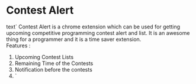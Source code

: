 # Contest Alert 
text`
Contest Alert is a chrome extension which can be used for getting upcoming competitive programming contest alert and list. It is an awesome thing for a programmer and it is a time saver extension.  
Features : 
1. Upcoming Contest Lists
2. Remaining Time of the Contests
3. Notification before the contests
4. `
